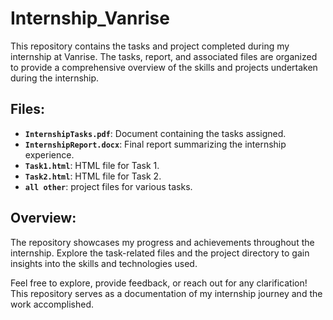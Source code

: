 # Internship_Vanrise
This repository contains the tasks and project completed during my internship at Vanrise. The tasks, report, and associated files are organized to provide a comprehensive overview of the skills and projects undertaken during the internship.

## Files:

- **`InternshipTasks.pdf`**: Document containing the tasks assigned.
- **`InternshipReport.docx`**: Final report summarizing the internship experience.
- **`Task1.html`**: HTML file for Task 1.
- **`Task2.html`**: HTML file for Task 2.
- **`all other`**: project files for various tasks.

## Overview:

The repository showcases my progress and achievements throughout the internship. Explore the task-related files and the project directory to gain insights into the skills and technologies used.


Feel free to explore, provide feedback, or reach out for any clarification! This repository serves as a documentation of my internship journey and the work accomplished.
